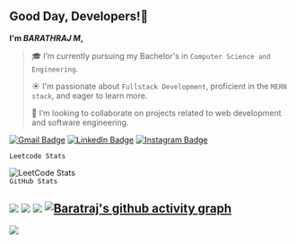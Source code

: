 ## Good Day, Developers!👋
**I'm *BARATHRAJ M*,**
> 🎓 I’m currently pursuing my Bachelor's in `Computer Science and Engineering`.
> 
> ☀  I'm passionate about `Fullstack Development`, proficient in the `MERN stack`, and eager to learn more.
> 
> 👯 I’m looking to collaborate on projects related to web development and software engineering.
> 
[![Gmail Badge](https://img.shields.io/badge/Gmail-D14836?style=for-the-badge&logo=gmail&logoColor=white)](mailto:barathmurugesan0@gmail.com)
[![LinkedIn Badge](https://img.shields.io/badge/LinkedIn-0077B5?style=for-the-badge&logo=linkedin&logoColor=white)](https://www.linkedin.com/in/yourusername)
[![Instagram Badge](https://img.shields.io/badge/Instagram-E4405F?style=for-the-badge&logo=instagram&logoColor=white)](https://www.instagram.com/barath_ms_art/)

`Leetcode Stats`

![LeetCode Stats](https://leetcard.jacoblin.cool/BarathrajM?theme=dark&font=baloo&ext=heatmap)
<br>
`GitHub Stats`

![](https://github-readme-stats.vercel.app/api?username=Mbarathraj&theme=dark&hide_border=false&include_all_commits=true&count_private=false)
![](https://github-readme-streak-stats.herokuapp.com/?user=Mbarathraj&theme=dark&hide_border=false)
![](https://github-readme-stats.vercel.app/api/top-langs/?username=Mbarathraj&theme=dark&hide_border=false&include_all_commits=true&count_private=false&layout=compact)
[![Baratraj's github activity graph](https://github-readme-activity-graph.vercel.app/graph?username=Mbarathraj&bg_color=000000&color=e4e3dd&line=9e4c98&point=403d3d&area=true&hide_border=true)](https://github.com/ashutosh00710/github-readme-activity-graph)
---
[![](https://visitcount.itsvg.in/api?id=Mbarathraj&icon=0&color=0)](https://visitcount.itsvg.in)
